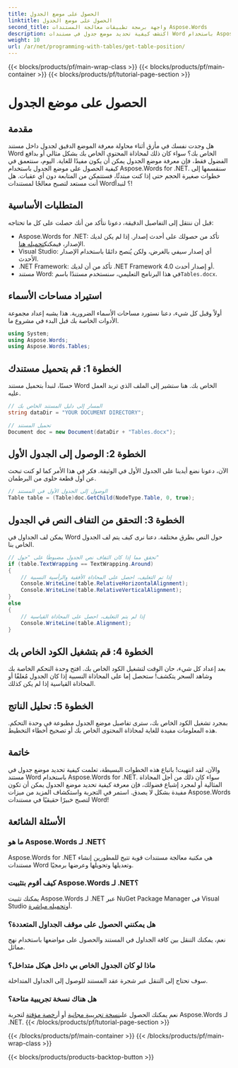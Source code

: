 ```yaml
---
title: الحصول على موضع الجدول
linktitle: الحصول على موضع الجدول
second_title: واجهة برمجة تطبيقات معالجة المستندات Aspose.Words
description: اكتشف كيفية تحديد موضع جدول في مستندات Word باستخدام Aspose.Words لـ .NET من خلال دليلنا خطوة بخطوة.
weight: 10
url: /ar/net/programming-with-tables/get-table-position/
---
```


{{< blocks/products/pf/main-wrap-class >}}
{{< blocks/products/pf/main-container >}}
{{< blocks/products/pf/tutorial-page-section >}}

# الحصول على موضع الجدول

## مقدمة

هل وجدت نفسك في مأزق أثناء محاولة معرفة الموضع الدقيق لجدول داخل مستند Word الخاص بك؟ سواء كان ذلك لمحاذاة المحتوى الخاص بك بشكل مثالي أو بدافع الفضول فقط، فإن معرفة موضع الجدول يمكن أن يكون مفيدًا للغاية. اليوم، سنتعمق في كيفية الحصول على موضع الجدول باستخدام Aspose.Words for .NET. سنقسمها إلى خطوات صغيرة الحجم حتى إذا كنت مبتدئًا، فستتمكن من المتابعة دون أي عقبات. هل أنت مستعد لتصبح معالجًا لمستندات Word؟ لنبدأ!

## المتطلبات الأساسية

قبل أن ننتقل إلى التفاصيل الدقيقة، دعونا نتأكد من أنك حصلت على كل ما تحتاجه:
-  Aspose.Words for .NET: تأكد من حصولك على أحدث إصدار. إذا لم يكن لديك الإصدار، فيمكنك[تحميله هنا](https://releases.aspose.com/words/net/).
- Visual Studio: أي إصدار سيفي بالغرض، ولكن يُنصح دائمًا باستخدام الإصدار الأحدث.
- .NET Framework: تأكد من أن لديك .NET Framework 4.0 أو إصدار أحدث.
- مستند Word: في هذا البرنامج التعليمي، سنستخدم مستندًا باسم`Tables.docx`.

## استيراد مساحات الأسماء

أولاً وقبل كل شيء، دعنا نستورد مساحات الأسماء الضرورية. هذا يشبه إعداد مجموعة الأدوات الخاصة بك قبل البدء في مشروع ما.

```csharp
using System;
using Aspose.Words;
using Aspose.Words.Tables;
```

## الخطوة 1: قم بتحميل مستندك

حسنًا، لنبدأ بتحميل مستند Word الخاص بك. هنا ستشير إلى الملف الذي تريد العمل عليه.

```csharp
// المسار إلى دليل المستند الخاص بك
string dataDir = "YOUR DOCUMENT DIRECTORY";

// تحميل المستند
Document doc = new Document(dataDir + "Tables.docx");
```

## الخطوة 2: الوصول إلى الجدول الأول

الآن، دعونا نضع أيدينا على الجدول الأول في الوثيقة. فكر في هذا الأمر كما لو كنت تبحث عن أول قطعة حلوى من البرطمان.

```csharp
// الوصول إلى الجدول الأول في المستند
Table table = (Table)doc.GetChild(NodeType.Table, 0, true);
```

## الخطوة 3: التحقق من التفاف النص في الجدول

يمكن لف الجداول في Word حول النص بطرق مختلفة. دعنا نرى كيف يتم لف الجدول الخاص بنا.

```csharp
// تحقق مما إذا كان التفاف نص الجدول مضبوطًا على "حول"
if (table.TextWrapping == TextWrapping.Around)
{
    // إذا تم التغليف، احصل على المحاذاة الأفقية والرأسية النسبية
    Console.WriteLine(table.RelativeHorizontalAlignment);
    Console.WriteLine(table.RelativeVerticalAlignment);
}
else
{
    // إذا لم يتم التغليف، احصل على المحاذاة القياسية
    Console.WriteLine(table.Alignment);
}
```

## الخطوة 4: قم بتشغيل الكود الخاص بك

بعد إعداد كل شيء، حان الوقت لتشغيل الكود الخاص بك. افتح وحدة التحكم الخاصة بك وشاهد السحر يتكشف! ستحصل إما على المحاذاة النسبية إذا كان الجدول مُغلفًا أو المحاذاة القياسية إذا لم يكن كذلك.

## الخطوة 5: تحليل الناتج

بمجرد تشغيل الكود الخاص بك، سترى تفاصيل موضع الجدول مطبوعة في وحدة التحكم. هذه المعلومات مفيدة للغاية لمحاذاة المحتوى الخاص بك أو تصحيح أخطاء التخطيط.

## خاتمة

والآن، لقد انتهيت! باتباع هذه الخطوات البسيطة، تعلمت كيفية تحديد موضع جدول في مستند Word باستخدام Aspose.Words for .NET. سواء كان ذلك من أجل المحاذاة المثالية أو لمجرد إشباع فضولك، فإن معرفة كيفية تحديد موضع الجدول يمكن أن تكون مفيدة بشكل لا يصدق. استمر في التجربة واستكشاف المزيد من ميزات Aspose.Words لتصبح خبيرًا حقيقيًا في مستندات Word!

## الأسئلة الشائعة

### ما هو Aspose.Words لـ .NET؟

Aspose.Words for .NET هي مكتبة معالجة مستندات قوية تتيح للمطورين إنشاء مستندات Word وتعديلها وتحويلها وعرضها برمجيًا.

### كيف أقوم بتثبيت Aspose.Words لـ .NET؟

 يمكنك تثبيت Aspose.Words لـ .NET عبر NuGet Package Manager في Visual Studio أو[تحميله مباشرة](https://releases.aspose.com/words/net/).

### هل يمكنني الحصول على موقف الجداول المتعددة؟

نعم، يمكنك التنقل بين كافة الجداول في المستند والحصول على مواضعها باستخدام نهج مماثل.

### ماذا لو كان الجدول الخاص بي داخل هيكل متداخل؟

سوف تحتاج إلى التنقل عبر شجرة عقد المستند للوصول إلى الجداول المتداخلة.

### هل هناك نسخة تجريبية متاحة؟

 نعم يمكنك الحصول على[نسخة تجريبية مجانية](https://releases.aspose.com/) أو أ[رخصة مؤقتة](https://purchase.aspose.com/temporary-license/) لتجربة Aspose.Words لـ .NET.
{{< /blocks/products/pf/tutorial-page-section >}}

{{< /blocks/products/pf/main-container >}}
{{< /blocks/products/pf/main-wrap-class >}}

{{< blocks/products/products-backtop-button >}}

